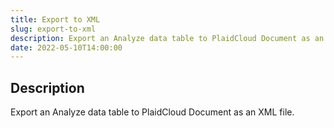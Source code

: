 ```yaml
---
title: Export to XML
slug: export-to-xml
description: Export an Analyze data table to PlaidCloud Document as an XML file.
date: 2022-05-10T14:00:00
---
```


## Description

Export an Analyze data table to PlaidCloud Document as an XML file.
